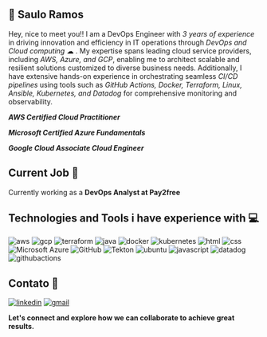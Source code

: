 
## 🧐 Saulo Ramos
Hey, nice to meet you!! I am a DevOps Engineer with *3 years of experience* in driving innovation and efficiency in IT operations through *DevOps and Cloud computing* ☁ . My expertise spans leading cloud service providers, including *AWS, Azure, and GCP*, enabling me to architect scalable and resilient solutions customized to diverse business needs. Additionally, I have extensive hands-on experience in orchestrating seamless *CI/CD pipelines* using tools such as *GitHub Actions, Docker, Terraform, Linux, Ansible, Kubernetes, and Datadog* for comprehensive monitoring and observability.

***AWS Certified Cloud Practitioner***

***Microsoft Certified Azure Fundamentals***

***Google Cloud Associate Cloud Engineer***

## Current Job 🧗

Currently working as a **DevOps Analyst at Pay2free**

## Technologies and Tools i have experience with 💻

![aws](https://img.shields.io/badge/Amazon_AWS-FF9900?style=for-the-badge&logo=amazonaws&logoColor=white)       ![gcp](https://img.shields.io/badge/Google_Cloud-4285F4?style=for-the-badge&logo=google-cloud&logoColor=white)      ![terraform](https://img.shields.io/badge/Terraform-7B42BC?style=for-the-badge&logo=terraform&logoColor=white)          ![java](https://img.shields.io/badge/Java-ED8B00?style=for-the-badge&logo=java&logoColor=white)         ![docker](https://img.shields.io/badge/Docker-2CA5E0?style=for-the-badge&logo=docker&logoColor=white)       ![kubernetes](https://img.shields.io/badge/kubernetes-326ce5.svg?&style=for-the-badge&logo=kubernetes&logoColor=white)       ![html](https://img.shields.io/badge/HTML-239120?style=for-the-badge&logo=html5&logoColor=white)       ![css](https://img.shields.io/badge/CSS3-1572B6?style=for-the-badge&logo=css3&logoColor=white)       ![Microsoft Azure](https://img.shields.io/badge/Microsoft_Azure-0089D6?style=for-the-badge&logo=microsoft-azure&logoColor=white)      ![GitHub](https://img.shields.io/badge/GitHub-100000?style=for-the-badge&logo=github&logoColor=white)       ![Tekton](https://img.shields.io/badge/Tekton-FD495C.svg?style=for-the-badge&logo=Tekton&logoColor=white)          ![ubuntu](https://img.shields.io/badge/Ubuntu-E95420?style=for-the-badge&logo=ubuntu&logoColor=white)          ![javascript](https://img.shields.io/badge/JavaScript-F7DF1E?style=for-the-badge&logo=javascript&logoColor=black)       ![datadog](https://img.shields.io/badge/DATADOG-632CA6?style=for-the-badge&logo=datadog&logoColor=white)         ![githubactions](https://img.shields.io/badge/Github%20Actions-282a2e?style=for-the-badge&logo=githubactions&logoColor=367cfe)     
 
##  Contato 📱
[![linkedin](https://img.shields.io/badge/linkedin-0A66C2?style=for-the-badge&logo=linkedin&logoColor=white)](https://www.linkedin.com/in/saulooramos/)     [![gmail](https://img.shields.io/badge/Gmail-D14836?style=for-the-badge&logo=gmail&logoColor=white)](https://mailto:saulooramos@gmail.com)

**Let's connect and explore how we can collaborate to achieve great results.**
